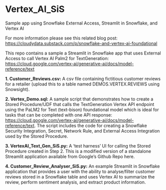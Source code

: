 # Vertex_AI_SiS
Sample app using Snowflake External Access, Streamlit in Snowflake, and Vertex AI 

For more information please see this related blog post: https://cloudydata.substack.com/p/snowflake-and-vertex-ai-foundational

This repo contains a sample a Streamlit in Snowflake app that uses External Access to call Vertex AI Palm2 for TextGeneration: https://cloud.google.com/vertex-ai/generative-ai/docs/model-reference/text

**1. Customer_Reviews.csv:** A csv file containing fictitious customer reviews for a retailer (upload this to a table named DEMOS.VERTEX.REVIEWS using Snowsight).

**2. Vertex_Demo.sql:** A sample script that demonstrates how to create a Stored Procedure/UDF that calls the TextGeneration Vertex API endpoint using the PaLM2 for Text (text-bison) foundational model which is ideal for tasks that can be completed with one API response: https://cloud.google.com/vertex-ai/generative-ai/docs/model-reference/text. The script includes the code for creating a Snowflake Security Integration, Secret, Network Rule, and External Access Integration used by the Stored Procedure.

**3. VertexAI_Text_Gen_SiS.py:** A ‘test harness’ UI for calling the Stored Procedure created in Step 2. This is a modified version of a standalone Streamlit application available from Google’s Github Repo here. 

**4. Customer_Review_Analyser_SiS.py:** An example Streamlit in Snowflake application that provides a user with the ability to analyse/filter customer reviews stored in a Snowflake table and uses Vertex AI to summarize the review, perform sentiment analysis, and extract product information.

